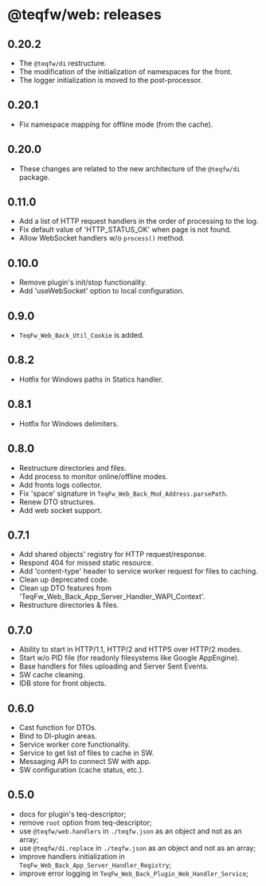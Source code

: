 # @teqfw/web: releases

## 0.20.2

* The `@teqfw/di` restructure.
* The modification of the initialization of namespaces for the front.
* The logger initialization is moved to the post-processor.

## 0.20.1

* Fix namespace mapping for offline mode (from the cache).

## 0.20.0

* These changes are related to the new architecture of the `@teqfw/di` package.

## 0.11.0

* Add a list of HTTP request handlers in the order of processing to the log.
* Fix default value of 'HTTP_STATUS_OK' when page is not found.
* Allow WebSocket handlers w/o `process()` method.

## 0.10.0

* Remove plugin's init/stop functionality.
* Add 'useWebSocket' option to local configuration.

## 0.9.0

* `TeqFw_Web_Back_Util_Cookie` is added.

## 0.8.2

* Hotfix for Windows paths in Statics handler.

## 0.8.1

* Hotfix for Windows delimiters.

## 0.8.0

* Restructure directories and files.
* Add process to monitor online/offline modes.
* Add fronts logs collector.
* Fix 'space' signature in `TeqFw_Web_Back_Mod_Address.parsePath`.
* Renew DTO structures.
* Add web socket support.

## 0.7.1

* Add shared objects' registry for HTTP request/response.
* Respond 404 for missed static resource.
* Add 'content-type' header to service worker request for files to caching.
* Clean up deprecated code.
* Clean up DTO features from 'TeqFw_Web_Back_App_Server_Handler_WAPI_Context'.
* Restructure directories & files.

## 0.7.0

* Ability to start in HTTP/1.1, HTTP/2 and HTTPS over HTTP/2 modes.
* Start w/o PID file (for readonly filesystems like Google AppEngine).
* Base handlers for files uploading and Server Sent Events.
* SW cache cleaning.
* IDB store for front objects.

## 0.6.0

* Cast function for DTOs.
* Bind to DI-plugin areas.
* Service worker core functionality.
* Service to get list of files to cache in SW.
* Messaging API to connect SW with app.
* SW configuration (cache status, etc.).

## 0.5.0

* docs for plugin's teq-descriptor;
* remove `root` option from teq-descriptor;
* use `@teqfw/web.handlers` in `./teqfw.json` as an object and not as an array;
* use `@teqfw/di.replace` in `./teqfw.json` as an object and not as an array;
* improve handlers initialization in `TeqFw_Web_Back_App_Server_Handler_Registry`;
* improve error logging in `TeqFw_Web_Back_Plugin_Web_Handler_Service`;
